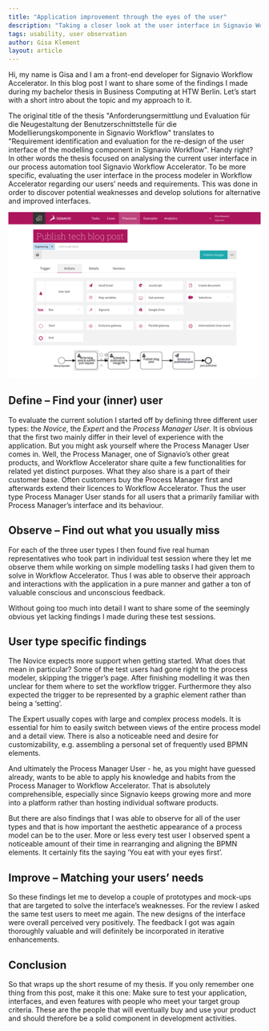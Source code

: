 ```yaml
---
title: "Application improvement through the eyes of the user"
description: "Taking a closer look at the user interface in Signavio Workflow Accelerator"
tags: usability, user observation
author: Gisa Klement
layout: article
---
```


Hi, my name is Gisa and I am a front-end developer for Signavio Workflow Accelerator.
In this blog post I want to share some of the findings I made during my bachelor thesis in Business Computing at HTW Berlin.
Let’s start with a short intro about the topic and my approach to it.

The original title of the thesis "Anforderungsermittlung und Evaluation für die Neugestaltung der Benutzerschnittstelle für die Modellierungskomponente in Signavio Workflow" translates to "Requirement identification and evaluation for the re-design of the user interface of the modelling component in Signavio Workflow". Handy right?
In other words the thesis focused on analysing the current user interface in our process automation tool Signavio Workflow Accelerator.
To be more specific, evaluating the user interface in the process modeler in Workflow Accelerator regarding our users’ needs and requirements.
This was done in order to discover potential weaknesses and develop solutions for alternative and improved interfaces.

![Current interface of the process modeler in Workflow Accelerator](../2017/signavio-workflow-editor.png)

## Define – Find your (inner) user

To evaluate the current solution I started off by defining three different user types: the *Novice*, the *Expert* and the *Process Manager User*.
It is obvious that the first two mainly differ in their level of experience with the application.
But you might ask yourself where the Process Manager User comes in.
Well, the Process Manager, one of Signavio’s other great products, and Workflow Accelerator share quite a few functionalities for related yet distinct purposes.
What they also share is a part of their customer base.
Often customers buy the Process Manager first and afterwards extend their licences to Workflow Accelerator.
Thus the user type Process Manager User stands for all users that a primarily familiar with Process Manager’s interface and its behaviour.


## Observe – Find out what you usually miss

For each of the three user types I then found five real human representatives who took part in individual test session where they let me observe them while working on simple modelling tasks I had given them to solve in Workflow Accelerator.
Thus I was able to observe their approach and interactions with the application in a pure manner and gather a ton of valuable conscious and unconscious feedback.

Without going too much into detail I want to share some of the seemingly obvious yet lacking findings I made during these test sessions.

## User type specific findings

The Novice expects more support when getting started.
What does that mean in particular? Some of the test users had gone right to the process modeler, skipping the trigger’s page.
After finishing modelling it was then unclear for them where to set the workflow trigger.
Furthermore they also expected the trigger to be represented by a graphic element rather than being a ‘setting’.

The Expert usually copes with large and complex process models.
It is essential for him to easily switch between views of the entire process model and a detail view.
There is also a noticeable need and desire for customizability, e.g. assembling a personal set of frequently used BPMN elements.

And ultimately the Process Manager User - he, as you might have guessed already, wants to be able to apply his knowledge and habits from the Process Manager to Workflow Accelerator.
That is absolutely comprehensible, especially since Signavio keeps growing more and more into a platform rather than hosting individual software products.

But there are also findings that I was able to observe for all of the user types and that is how important the aesthetic appearance of a process model can be to the user.
More or less every test user I observed spent a noticeable amount of their time in rearranging and aligning the BPMN elements.
It certainly fits the saying ‘You eat with your eyes first’.


## Improve – Matching your users’ needs

So these findings let me to develop a couple of prototypes and mock-ups that are targeted to solve the interface’s weaknesses.
For the review I asked the same test users to meet me again.
The new designs of the interface were overall perceived very positively.
The feedback I got was again thoroughly valuable and will definitely be incorporated in iterative enhancements.


## Conclusion

So that wraps up the short resume of my thesis.
If you only remember one thing from this post, make it this one: Make sure to test your application, interfaces, and even features with people who meet your target group criteria.
These are the people that will eventually buy and use your product and should therefore be a solid component in development activities.
